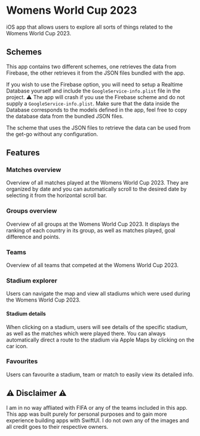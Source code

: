 # Womens World Cup 2023
iOS app that allows users to explore all sorts of things related to the Womens World Cup 2023.

## Schemes
This app contains two different schemes, one retrieves the data from Firebase, the other retrieves it from the JSON files bundled with the app.

If you wish to use the Firebase option, you will need to setup a Realtime Database yourself and include the `GoogleService-info.plist` file in the project. ⚠️ The app will crash if you use the Firebase scheme and do not supply a `GoogleService-info.plist`.
Make sure that the data inside the Database corresponds to the models defined in the app, feel free to copy the database data from the bundled JSON files.

The scheme that uses the JSON files to retrieve the data can be used from the get-go without any configuration.

## Features
### Matches overview
Overview of all matches played at the Womens World Cup 2023. They are organized by date and you can automatically scroll to the desired date by selecting it from the horizontal scroll bar.

### Groups overview
Overview of all groups at the Womens World Cup 2023. It displays the ranking of each country in its group, as well as matches played, goal difference and points.

### Teams
Overview of all teams that competed at the Womens World Cup 2023.

### Stadium explorer
Users can navigate the map and view all stadiums which were used during the Womens World Cup 2023.

#### Stadium details
When clicking on a stadium, users will see details of the specific stadium, as well as the matches which were played there. You can always automatically direct a route to the stadium via Apple Maps by clicking on the car icon.

### Favourites
Users can favourite a stadium, team or match to easily view its detailed info.

## ⚠️ Disclaimer ⚠️
I am in no way affliated with FIFA or any of the teams included in this app. This app was built purely for personal purposes and to gain more experience building apps with SwiftUI. I do not own any of the images and all credit goes to their respective owners.
